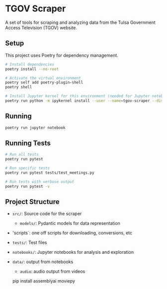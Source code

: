 # TGOV Scraper

A set of tools for scraping and analyzing data from the Tulsa Government Access Television (TGOV) website.

## Setup

This project uses Poetry for dependency management.

```bash
# Install dependencies
poetry install --no-root

# Activate the virtual environment
poetry self add poetry-plugin-shell
poetry shell

# Install Jupyter kernel for this environment (needed for Jupyter notebooks)
poetry run python -m ipykernel install --user --name=tgov-scraper --display-name="TGOV Scraper"
```

## Running

```bash
poetry run jupyter notebook
```

## Running Tests

```bash
# Run all tests
poetry run pytest

# Run specific tests
poetry run pytest tests/test_meetings.py

# Run tests with verbose output
poetry run pytest -v
```

## Project Structure

- `src/`: Source code for the scraper
  - `models/`: Pydantic models for data representation
- 'scripts`: one off scripts for downloading, conversions, etc
- `tests/`: Test files
- `notebooks/`: Jupyter notebooks for analysis and exploration
- `data/`: output from notebooks
  - `audio`: audio output from videos

  pip install assemblyai moviepy
